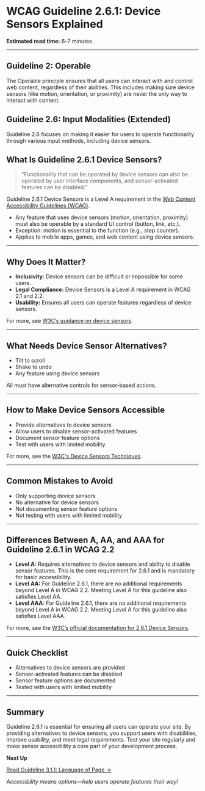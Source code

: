 <!--
title: 2.6.1 - Device Sensors
series: Making the Web Accessible for All
description: A practical guide to WCAG Guideline 2.6.1 (Device Sensors)—what it means, why it matters, and how to ensure users can operate functionality without relying on device sensors.
keywords: wcag 2.6.1, device sensors, accessibility, web standards, digital inclusion
image: WCAG-Series-2-6-1.png
imageAlt: Blue text on yellow background saying, "Web Content Accessibiilty Guiedlines (WCAG) 2.6.1 Explained, Device Sensors"
status: published
date: 2025-07-03
excerpt: This guideline ensures users can operate functionality without relying solely on device sensors.
-->

# **WCAG Guideline 2.6.1: Device Sensors Explained**

**Estimated read time:** 6–7 minutes

---

## **Guideline 2: Operable**

The Operable principle ensures that all users can interact with and control web content, regardless of their abilities. This includes making sure device sensors (like motion, orientation, or proximity) are never the only way to interact with content.

## **Guideline 2.6: Input Modalities (Extended)**

Guideline 2.6 focuses on making it easier for users to operate functionality through various input methods, including device sensors.

## **What Is Guideline 2.6.1 Device Sensors?**

<!-- [Illustration: User operating a feature with a button instead of tilting device] -->

> "Functionality that can be operated by device sensors can also be operated by user interface components, and sensor-activated features can be disabled."

Guideline 2.6.1 Device Sensors is a Level A requirement in the [Web Content Accessibility Guidelines (WCAG)](https://www.w3.org/WAI/WCAG22/quickref/#device-sensors).

- Any feature that uses device sensors (motion, orientation, proximity) must also be operable by a standard UI control (button, link, etc.).
- Exception: motion is essential to the function (e.g., step counter).
- Applies to mobile apps, games, and web content using device sensors.

---

## **Why Does It Matter?**

<!-- [Infographic: User with limited mobility, button press, and device sensor] -->

- **Inclusivity:** Device sensors can be difficult or impossible for some users.
- **Legal Compliance:** Device Sensors is a Level A requirement in WCAG 2.1 and 2.2.
- **Usability:** Ensures all users can operate features regardless of device sensors.

For more, see [W3C’s guidance on device sensors](https://www.w3.org/WAI/WCAG22/Understanding/device-sensors.html).

---

## **What Needs Device Sensor Alternatives?**

<!-- [Grid: Tilt to scroll, shake to undo, all with button alternatives] -->

- Tilt to scroll
- Shake to undo
- Any feature using device sensors

All must have alternative controls for sensor-based actions.

---

## **How to Make Device Sensors Accessible**

<!-- [Side-by-side code snippets: Button alternative, sensor activation]
[Example: Settings panel for sensor features] -->

- Provide alternatives to device sensors
- Allow users to disable sensor-activated features
- Document sensor feature options
- Test with users with limited mobility

For more, see the [W3C's Device Sensors Techniques](https://www.w3.org/WAI/WCAG22/Techniques/general/G218).

---

## **Common Mistakes to Avoid**

<!-- [Do/Don't graphic: Left side with button alternative, right side with only sensor] -->

- Only supporting device sensors
- No alternative for device sensors
- Not documenting sensor feature options
- Not testing with users with limited mobility

---

## **Differences Between A, AA, and AAA for Guideline 2.6.1 in WCAG 2.2**

<!-- [Infographic: Three columns labeled A, AA, AAA with example requirements for each] -->

- **Level A:** Requires alternatives to device sensors and ability to disable sensor features. This is the core requirement for 2.6.1 and is mandatory for basic accessibility.
- **Level AA:** For Guideline 2.6.1, there are no additional requirements beyond Level A in WCAG 2.2. Meeting Level A for this guideline also satisfies Level AA.
- **Level AAA:** For Guideline 2.6.1, there are no additional requirements beyond Level A in WCAG 2.2. Meeting Level A for this guideline also satisfies Level AAA.

For more, see the [W3C’s official documentation for 2.6.1 Device Sensors](https://www.w3.org/WAI/WCAG22/Understanding/device-sensors.html).

---

## **Quick Checklist**

<!-- [Checklist graphic: Icons for each item (sensor, button, disable, etc.)] -->

- Alternatives to device sensors are provided
- Sensor-activated features can be disabled
- Sensor feature options are documented
- Tested with users with limited mobility

---

## **Summary**

<!-- [Illustration: User operating a feature with a button in a web app] -->

Guideline 2.6.1 is essential for ensuring all users can operate your site. By providing alternatives to device sensors, you support users with disabilities, improve usability, and meet legal requirements. Test your site regularly and make sensor accessibility a core part of your development process.

**Next Up**

[Read Guideline 3.1.1: Language of Page →](WCAG-Guideline-3-1-1-Language-of-Page-Explained)

*Accessibility means options—help users operate features their way!*
